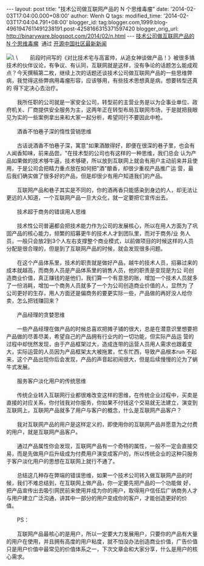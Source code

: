 --- layout: post title: "技术公司做互联网产品的 N 个思维毒瘤" date:
'2014-02-03T17:04:00.000+08:00' author: Wenh Q tags: modified\_time:
'2014-02-03T17:04:04.791+08:00' blogger\_id:
tag:blogger.com,1999:blog-4961947611491238191.post-4258166315371597420
blogger\_orig\_url: http://binaryware.blogspot.com/2014/02/n.html ---
[技术公司做互联网产品的 N
个思维毒瘤](http://www.oschina.net/news/48454/tech-company-turn-to-internet)  通过
[开源中国社区最新新闻](http://www.oschina.net/?from=rss)\
\
![](https://images-blogger-opensocial.googleusercontent.com/gadgets/proxy?url=http%3A%2F%2Fstatic.oschina.net%2Fuploads%2Fimg%2F201402%2F03081416_yykR.jpg&container=blogger&gadget=a&rewriteMime=image%2F*)\
\
　　前段时间写的《对比技术宅与高富帅，从追女神谈做产品！》被很多搞技术的伙伴议论，有争议、有认同，互联网就是这样，没有争论的话题怎么能成观
点？今天撰稿第二枚，继续上次的话题还谈技术公司做互联网产品的一些思维弊病，我觉得这些弊病用毒瘤形容，应该够用，有些技术思想真是病，想要转型还真的
得下定决心去治疗。\
\
　　我所任职的公司就是一家安全公司，转型前的主营业务是以为企事业单位、政府机关、厂商提供安全服务为主，这两年正在转型布局互联网市场，于是就把我眼见为实的一些案例拿出来和大家一起分析，希望同行不要因此中枪。\
\
　　酒香不怕巷子深的惰性营销思维\
\
　　古话说酒香不怕巷子深，寓意"如果酒酿得好，即便在很深的巷子里，也会有人闻香知味，前来品尝。"在技术型的公司也有这样的一种思维，我们总会
认为产品如果做的技术够牛逼，技术够硬，所以放到互联网上就会有用户主动前来并且使用，于是公司会把精力重点放在如何把"酒"酿香，却很少重视产品推广运
营，最后我们确实做了很多好的产品，但是却很少有用户知道我们的产品。\
\
　　互联网产品和巷子其实是不同的，你的酒再香只能感染到身边的人，却无法让更远的人知道，一个互联网产品一旦大众化，就一定要把它宣传出去。\
\
　　技术超于商务的错误用人思维\
\
　　技术性公司普遍都会把技术能力作为公司的发展核心，所以在用人方面为了巩固产品的核心能力，频繁的招募更牛的技术人才到团队里，而对于商务/业
务人员，一般只会放2到3个人左右支撑整个商业模式，以前做项目的时候这样的人员分配是很合理的，但是到了互联网产品的时候，就会发现很多问题。\
\
　　在这个产品体系里，技术的职责就是做好产品，越牛的技术人员，招募过来的成本就越高，而商务人员是产品体系里的销售人员，他的职责是变现是为公
司创造商业价值，真正赚钱的是他们，我们算一个有意思的账，增加一个技术人员就多了一份消耗，增加一个商务人员就多了一个为公司创造商业价值的人，显然为
了公司更好的生存，用人方面还是偏商务的要更实际一些，产品做的再好没人给你卖，怎么把钱赚回来？\
\
　　产品经理的贪婪思维\
\
　　一些产品经理在做产品的时候总喜欢把摊子铺的很大，总是在潜意识里想要把产品做的尽善尽美，希望自己的产品拥有行业内的一切功能，但实际产品运
营的过程中却恍然发现，由于产品框架过大，造成连带的运营人员用人需求也跟着变大，实际运营的人员因为产品框架太大被拖累，忙东忙西，导致产品根本run
不起来，这个产品出现你后会发现，产品的声音起初闹很大，但是后续慢慢的沦为了蜗牛式发展。\
\
　　服务客户淡化用户的传统思维\
\
　　传统企业转入互联网行业都很难改变这样的思维，在传统企业过程中，买卖是直接的对应关系，你付钱我对你服务，你如果不付钱这个交易就无法建立，演变到互联网上，互联网产品就多了用户与客户的概念，什么是互联网产品客户？\
\
　　我对互联网产品的用户是这样定义的，即使用你的互联网产品并愿意为之付费的用户，就是互联网产品客户。\
\
　　通过产品属性你会发现，互联网产品有一个奇特的属性，一般不一定会直接交易，而是先做用户后升级成为付费用户演变成客户的，所以传统企业的这种只服务于客户淡化用户的思想在互联网上就行不通了。\
\
　　总结这几种存在弊端的错误思维，如果一个技术公司转入做互联网产品的时候，我们不难总结到，在互联网上做产品，你一定要先把产品的一个功能做
好，把产品宣传出去吸引网民前来使用并成为你的用户，取得用户信任后广纳商务人才与用户建立广泛沟通，讲其中一部分的用户变成你的客户，才能创造更好的价
值。\
\
　　PS：\
\
　　互联网产品最核心的是用户，所以一定要大力发展用户，只要你的产品有大量的用户在使用，并且拥有高度的用户粘度，就不怕没办法创造商业价值，广告价值只是用户价值中最常见的价值体系之一，下次文章会和大家分享，什么是用户的核心需求。
